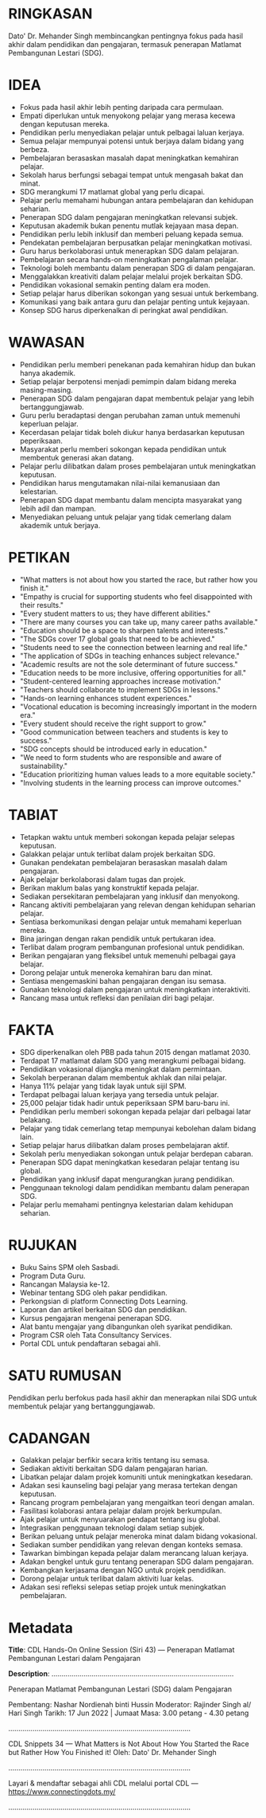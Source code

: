 # RINGKASAN
Dato' Dr. Mehander Singh membincangkan pentingnya fokus pada hasil akhir dalam pendidikan dan pengajaran, termasuk penerapan Matlamat Pembangunan Lestari (SDG).

# IDEA
- Fokus pada hasil akhir lebih penting daripada cara permulaan.
- Empati diperlukan untuk menyokong pelajar yang merasa kecewa dengan keputusan mereka.
- Pendidikan perlu menyediakan pelajar untuk pelbagai laluan kerjaya.
- Semua pelajar mempunyai potensi untuk berjaya dalam bidang yang berbeza.
- Pembelajaran berasaskan masalah dapat meningkatkan kemahiran pelajar.
- Sekolah harus berfungsi sebagai tempat untuk mengasah bakat dan minat.
- SDG merangkumi 17 matlamat global yang perlu dicapai.
- Pelajar perlu memahami hubungan antara pembelajaran dan kehidupan seharian.
- Penerapan SDG dalam pengajaran meningkatkan relevansi subjek.
- Keputusan akademik bukan penentu mutlak kejayaan masa depan.
- Pendidikan perlu lebih inklusif dan memberi peluang kepada semua.
- Pendekatan pembelajaran berpusatkan pelajar meningkatkan motivasi.
- Guru harus berkolaborasi untuk menerapkan SDG dalam pelajaran.
- Pembelajaran secara hands-on meningkatkan pengalaman pelajar.
- Teknologi boleh membantu dalam penerapan SDG di dalam pengajaran.
- Menggalakkan kreativiti dalam pelajar melalui projek berkaitan SDG.
- Pendidikan vokasional semakin penting dalam era moden.
- Setiap pelajar harus diberikan sokongan yang sesuai untuk berkembang.
- Komunikasi yang baik antara guru dan pelajar penting untuk kejayaan.
- Konsep SDG harus diperkenalkan di peringkat awal pendidikan.

# WAWASAN
- Pendidikan perlu memberi penekanan pada kemahiran hidup dan bukan hanya akademik.
- Setiap pelajar berpotensi menjadi pemimpin dalam bidang mereka masing-masing.
- Penerapan SDG dalam pengajaran dapat membentuk pelajar yang lebih bertanggungjawab.
- Guru perlu beradaptasi dengan perubahan zaman untuk memenuhi keperluan pelajar.
- Kecerdasan pelajar tidak boleh diukur hanya berdasarkan keputusan peperiksaan.
- Masyarakat perlu memberi sokongan kepada pendidikan untuk membentuk generasi akan datang.
- Pelajar perlu dilibatkan dalam proses pembelajaran untuk meningkatkan keputusan.
- Pendidikan harus mengutamakan nilai-nilai kemanusiaan dan kelestarian.
- Penerapan SDG dapat membantu dalam mencipta masyarakat yang lebih adil dan mampan.
- Menyediakan peluang untuk pelajar yang tidak cemerlang dalam akademik untuk berjaya.

# PETIKAN
- "What matters is not about how you started the race, but rather how you finish it."
- "Empathy is crucial for supporting students who feel disappointed with their results."
- "Every student matters to us; they have different abilities."
- "There are many courses you can take up, many career paths available."
- "Education should be a space to sharpen talents and interests."
- "The SDGs cover 17 global goals that need to be achieved."
- "Students need to see the connection between learning and real life."
- "The application of SDGs in teaching enhances subject relevance."
- "Academic results are not the sole determinant of future success."
- "Education needs to be more inclusive, offering opportunities for all."
- "Student-centered learning approaches increase motivation."
- "Teachers should collaborate to implement SDGs in lessons."
- "Hands-on learning enhances student experiences."
- "Vocational education is becoming increasingly important in the modern era."
- "Every student should receive the right support to grow."
- "Good communication between teachers and students is key to success."
- "SDG concepts should be introduced early in education."
- "We need to form students who are responsible and aware of sustainability."
- "Education prioritizing human values leads to a more equitable society."
- "Involving students in the learning process can improve outcomes."

# TABIAT
- Tetapkan waktu untuk memberi sokongan kepada pelajar selepas keputusan.
- Galakkan pelajar untuk terlibat dalam projek berkaitan SDG.
- Gunakan pendekatan pembelajaran berasaskan masalah dalam pengajaran.
- Ajak pelajar berkolaborasi dalam tugas dan projek.
- Berikan maklum balas yang konstruktif kepada pelajar.
- Sediakan persekitaran pembelajaran yang inklusif dan menyokong.
- Rancang aktiviti pembelajaran yang relevan dengan kehidupan seharian pelajar.
- Sentiasa berkomunikasi dengan pelajar untuk memahami keperluan mereka.
- Bina jaringan dengan rakan pendidik untuk pertukaran idea.
- Terlibat dalam program pembangunan profesional untuk pendidikan.
- Berikan pengajaran yang fleksibel untuk memenuhi pelbagai gaya belajar.
- Dorong pelajar untuk meneroka kemahiran baru dan minat.
- Sentiasa mengemaskini bahan pengajaran dengan isu semasa.
- Gunakan teknologi dalam pengajaran untuk meningkatkan interaktiviti.
- Rancang masa untuk refleksi dan penilaian diri bagi pelajar.

# FAKTA
- SDG diperkenalkan oleh PBB pada tahun 2015 dengan matlamat 2030.
- Terdapat 17 matlamat dalam SDG yang merangkumi pelbagai bidang.
- Pendidikan vokasional dijangka meningkat dalam permintaan.
- Sekolah berperanan dalam membentuk akhlak dan nilai pelajar.
- Hanya 11% pelajar yang tidak layak untuk sijil SPM.
- Terdapat pelbagai laluan kerjaya yang tersedia untuk pelajar.
- 25,000 pelajar tidak hadir untuk peperiksaan SPM baru-baru ini.
- Pendidikan perlu memberi sokongan kepada pelajar dari pelbagai latar belakang.
- Pelajar yang tidak cemerlang tetap mempunyai kebolehan dalam bidang lain.
- Setiap pelajar harus dilibatkan dalam proses pembelajaran aktif.
- Sekolah perlu menyediakan sokongan untuk pelajar berdepan cabaran.
- Penerapan SDG dapat meningkatkan kesedaran pelajar tentang isu global.
- Pendidikan yang inklusif dapat mengurangkan jurang pendidikan.
- Penggunaan teknologi dalam pendidikan membantu dalam penerapan SDG.
- Pelajar perlu memahami pentingnya kelestarian dalam kehidupan seharian.

# RUJUKAN
- Buku Sains SPM oleh Sasbadi.
- Program Duta Guru.
- Rancangan Malaysia ke-12.
- Webinar tentang SDG oleh pakar pendidikan.
- Perkongsian di platform Connecting Dots Learning.
- Laporan dan artikel berkaitan SDG dan pendidikan.
- Kursus pengajaran mengenai penerapan SDG.
- Alat bantu mengajar yang dibangunkan oleh syarikat pendidikan.
- Program CSR oleh Tata Consultancy Services.
- Portal CDL untuk pendaftaran sebagai ahli.

# SATU RUMUSAN
Pendidikan perlu berfokus pada hasil akhir dan menerapkan nilai SDG untuk membentuk pelajar yang bertanggungjawab.

# CADANGAN
- Galakkan pelajar berfikir secara kritis tentang isu semasa.
- Sediakan aktiviti berkaitan SDG dalam pengajaran harian.
- Libatkan pelajar dalam projek komuniti untuk meningkatkan kesedaran.
- Adakan sesi kaunseling bagi pelajar yang merasa tertekan dengan keputusan.
- Rancang program pembelajaran yang mengaitkan teori dengan amalan.
- Fasilitasi kolaborasi antara pelajar dalam projek berkumpulan.
- Ajak pelajar untuk menyuarakan pendapat tentang isu global.
- Integrasikan penggunaan teknologi dalam setiap subjek.
- Berikan peluang untuk pelajar meneroka minat dalam bidang vokasional.
- Sediakan sumber pendidikan yang relevan dengan konteks semasa.
- Tawarkan bimbingan kepada pelajar dalam merancang laluan kerjaya.
- Adakan bengkel untuk guru tentang penerapan SDG dalam pengajaran.
- Kembangkan kerjasama dengan NGO untuk projek pendidikan.
- Dorong pelajar untuk terlibat dalam aktiviti luar kelas.
- Adakan sesi refleksi selepas setiap projek untuk meningkatkan pembelajaran.

# Metadata
**Title**: CDL Hands-On Online Session (Siri 43) — Penerapan Matlamat Pembangunan Lestari dalam Pengajaran

**Description**: ...........................................................................................

Penerapan Matlamat Pembangunan Lestari (SDG) dalam Pengajaran

Pembentang: Nashar Nordienah binti Hussin
Moderator: Rajinder Singh al/ Hari Singh
Tarikh: 17 Jun 2022   |   Jumaat
Masa: 3.00 petang - 4.30 petang

...........................................................................................

CDL Snippets 34 — What Matters is Not About How You Started the Race but Rather How You Finished it!
Oleh: Dato' Dr. Mehander Singh

...........................................................................................

Layari & mendaftar sebagai ahli CDL melalui portal CDL — https://www.connectingdots.my/

...........................................................................................